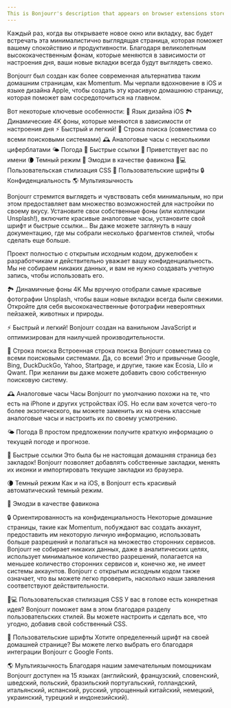 ```yaml
---
This is Bonjourr's description that appears on browser extensions stores.
---
```


Каждый раз, когда вы открываете новое окно или вкладку, вас будет встречать эта минималистично выглядящая страница, которая поможет вашему спокойствию и продуктивности. Благодаря великолепным высококачественным фонам, которые меняются в зависимости от настроения дня, ваши новые вкладки всегда будут выглядеть свежо.

Bonjourr был создан как более современная альтернатива таким домашним страницам, как Momentum. Мы черпали вдохновение в iOS и языке дизайна Apple, чтобы создать эту красивую домашнюю страницу, которая поможет вам сосредоточиться на главном.

Вот некоторые ключевые особенности:
🍏 Язык дизайна iOS
🏞 Динамические 4K фоны, которые меняются в зависимости от настроения дня
⚡️ Быстрый и легкий!
🔎 Строка поиска (совместима со всеми поисковыми системами)
🕰 Аналоговые часы с несколькими циферблатами
🌤 Погода
🔗 Быстрые ссылки
👋 Приветствует вас по имени
🌘 Темный режим
🥖 Эмодзи в качестве фавикона
🧑💻 Пользовательская стилизация CSS
📝 Пользовательские шрифты
🔒 Конфиденциальность
🌎 Мультиязычность

Bonjourr стремится выглядеть и чувствовать себя минимальным, но при этом предоставляет вам множество возможностей для настройки по своему вкусу. Установите свои собственные фоны (или коллекции Unsplash!), включите красивые аналоговые часы, установите свой шрифт и быстрые ссылки... Вы даже можете заглянуть в нашу документацию, где мы собрали несколько фрагментов стилей, чтобы сделать еще больше.

Проект полностью с открытым исходным кодом, дружелюбен к разработчикам и действительно уважает вашу конфиденциальность. Мы не собираем никаких данных, и вам не нужно создавать учетную запись, чтобы использовать его.

🏞 Динамичные фоны 4K
Мы вручную отобрали самые красивые фотографии Unsplash, чтобы ваши новые вкладки всегда были свежими. Откройте для себя высококачественные фотографии невероятных пейзажей, животных и природы.

⚡️ Быстрый и легкий!
Bonjourr создан на ванильном JavaScript и оптимизирован для наилучшей производительности.

🔎 Строка поиска
Встроенная строка поиска Bonjourr совместима со всеми поисковыми системами. Да, со всеми! Это и привычные Google, Bing, DuckDuckGo, Yahoo, Startpage, и другие, такие как Ecosia, Lilo и Qwant. При желании вы даже можете добавить свою собственную поисковую систему.

🕰 Аналоговые часы
Часы Bonjourr по умолчанию похожи на те, что есть на iPhone и других устройствах iOS. Но если вам хочется чего-то более экзотического, вы можете заменить их на очень классные аналоговые часы и настроить их по своему усмотрению.

🌤 Погода
В простом предложении получите краткую информацию о текущей погоде и прогнозе.

🔗 Быстрые ссылки
Это была бы не настоящая домашняя страница без закладок! Bonjourr позволяет добавлять собственные закладки, менять их иконки и импортировать текущие закладки из браузера.

🌘 Темный режим
Как и на iOS, в Bonjourr есть красивый автоматический темный режим.

🥖 Эмодзи в качестве фавикона

🔒 Ориентированность на конфиденциальность
Некоторые домашние страницы, такие как Momentum, побуждают вас создать аккаунт, предоставить им некоторую личную информацию, использовать больше разрешений и полагаться на множество сторонних сервисов. Bonjourr не собирает никаких данных, даже в аналитических целях, использует минимальное количество разрешений, полагается на меньшее количество сторонних сервисов и, конечно же, не имеет системы аккаунтов. Bonjourr с открытым исходным кодом также означает, что вы можете легко проверить, насколько наши заявления соответствуют действительности.

🧑💻 Пользовательская стилизация CSS
У вас в голове есть конкретная идея? Bonjourr поможет вам в этом благодаря разделу пользовательских стилей. Вы можете настроить и сделать все, что угодно, добавив свой собственный CSS.

📝 Пользовательские шрифты
Хотите определенный шрифт на своей домашней странице? Вы можете легко выбрать его благодаря интеграции Bonjourr с Google Fonts.

🌎 Мультиязычность
Благодаря нашим замечательным помощникам Bonjourr доступен на 15 языках (английский, французский, словенский, шведский, польский, бразильский португальский, голландский, итальянский, испанский, русский, упрощенный китайский, немецкий, украинский, турецкий и индонезийский).
